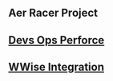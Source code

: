 ## Aer Racer Project

## [Devs Ops Perforce](https://FlorianRossignol.github.io/Pages/Perforce)

## [WWise Integration]()
